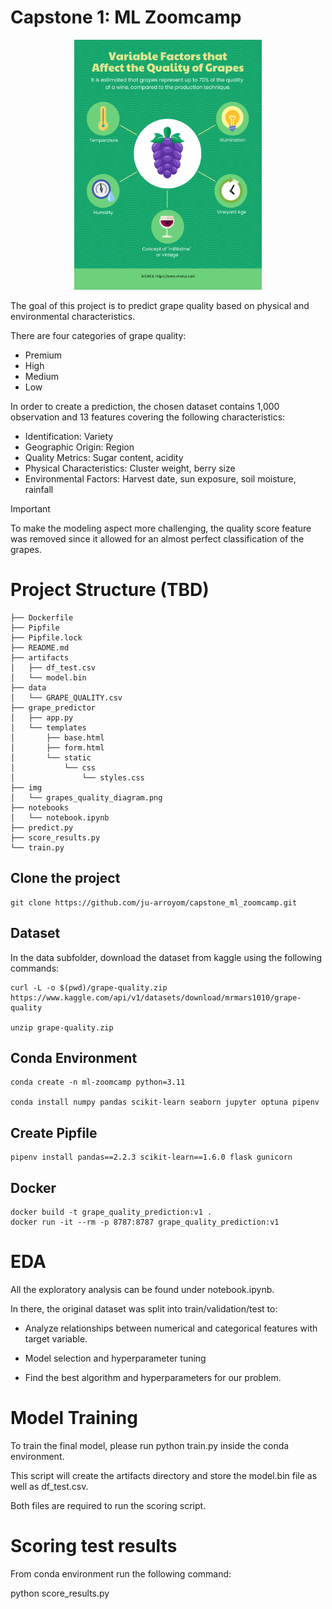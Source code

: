 # Capstone 1: ML Zoomcamp

<p align="center" width="100%">
  <img src="img/grapes_quality_diagram.png" width="300" height="400" class="center">
</p>


The goal of this project is to predict grape quality based on physical and environmental characteristics.

There are four categories of grape quality:

- Premium
- High
- Medium 
- Low

In order to create a prediction, the chosen dataset contains 1,000 observation and 13 features covering the following characteristics:

- Identification: Variety
- Geographic Origin: Region
- Quality Metrics: Sugar content, acidity
- Physical Characteristics: Cluster weight, berry size
- Environmental Factors: Harvest date, sun exposure, soil moisture, rainfall

> [!IMPORTANT]
To make the modeling aspect more challenging, the quality score feature was removed since it allowed for an almost perfect classification of the grapes.


# Project Structure (TBD)

```
├── Dockerfile
├── Pipfile
├── Pipfile.lock
├── README.md
├── artifacts
│   ├── df_test.csv
│   └── model.bin
├── data
│   └── GRAPE_QUALITY.csv
├── grape_predictor
│   ├── app.py
│   └── templates
│       ├── base.html
│       ├── form.html
│       └── static
│           └── css
│               └── styles.css
├── img
│   └── grapes_quality_diagram.png
├── notebooks
│   └── notebook.ipynb
├── predict.py
├── score_results.py
└── train.py
```

## Clone the project

```
git clone https://github.com/ju-arroyom/capstone_ml_zoomcamp.git
```

## Dataset 

In the data subfolder, download the dataset from kaggle using the following commands:

```
curl -L -o $(pwd)/grape-quality.zip  https://www.kaggle.com/api/v1/datasets/download/mrmars1010/grape-quality

unzip grape-quality.zip 
```

## Conda Environment

```
conda create -n ml-zoomcamp python=3.11

conda install numpy pandas scikit-learn seaborn jupyter optuna pipenv
```

## Create Pipfile

```
pipenv install pandas==2.2.3 scikit-learn==1.6.0 flask gunicorn
```

## Docker

```
docker build -t grape_quality_prediction:v1 .
docker run -it --rm -p 8787:8787 grape_quality_prediction:v1
```

# EDA

All the exploratory analysis can be found under notebook.ipynb.

In there, the original dataset was split into train/validation/test to:

- Analyze relationships between numerical and categorical features with target variable.

- Model selection and hyperparameter tuning

- Find the best algorithm and hyperparameters for our problem.

# Model Training


To train the final model, please run python train.py inside the conda environment.

This script will create the artifacts directory and store the model.bin file as well as df_test.csv.

Both files are required to run the scoring script.

# Scoring test results

From conda environment run the following command:

python score_results.py
